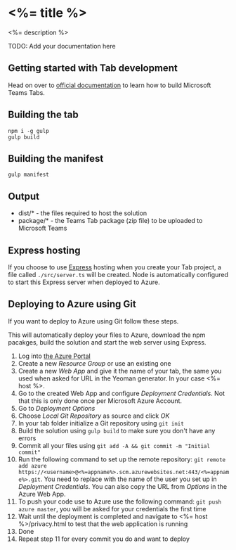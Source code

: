 # <%= title %>

<%= description %>

TODO: Add your documentation here

## Getting started with Tab development

Head on over to [official documentation](https://msdn.microsoft.com/en-us/microsoft-teams/tabs) to learn how to build Microsoft Teams Tabs.

## Building the tab

```
npm i -g gulp
gulp build
```

## Building the manifest

```
gulp manifest
```

## Output

* dist/* - the files required to host the solution
* package/* - the Teams Tab package (zip file) to be uploaded to Microsoft Teams

## Express hosting

If you choose to use [Express](http://expressjs.com/) hosting when you create your Tab project, a file called `./src/server.ts` will be created. Node is automatically configured to start this Express server when deployed to Azure.

## Deploying to Azure using Git

If you want to deploy to Azure using Git follow these steps.

This will automatically deploy your files to Azure, download the npm pacakges, build the solution and start the web server using Express.

1. Log into [the Azure Portal](https://portal.azure.com)
2. Create a new *Resource Group* or use an existing one
3. Create a new *Web App* and give it the name of your tab, the same you used when asked for URL in the Yeoman generator. In your case <%= host %>.
4. Go to the created Web App and configure *Deployment Credentials*. Not that this is only done once per Microsoft Azure Account.
5. Go to *Deployment Options*
6. Choose *Local Git Repository* as source and click *OK*
7. In your tab folder initialize a Git repository using `git init`
8. Build the solution using `gulp build` to make sure you don't have any errors
9. Commit all your files using `git add -A && git commit -m "Initial commit"`
10. Run the following command to set up the remote repository: `git remote add azure https://<username>@<%=appname%>.scm.azurewebsites.net:443/<%=appname%>.git`. You need to replace <username> with the name of the user you set up in _Deployment Credentials_. You can also copy the URL from *Options* in the Azure Web App.
11. To push your code use to Azure use the following command: `git push azure master`, you will be asked for your credentials the first time
12. Wait until the deployment is completed and navigate to <%= host %>/privacy.html to test that the web application is running
13. Done
14. Repeat step 11 for every commit you do and want to deploy


